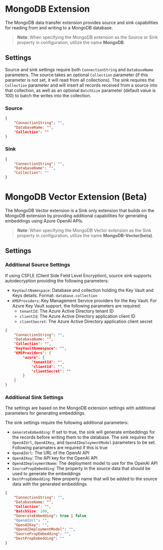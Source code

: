 # MongoDB Extension

The MongoDB data transfer extension provides source and sink capabilities for reading from and writing to a MongoDB database.

> **Note**: When specifying the MongoDB extension as the Source or Sink property in configuration, utilize the name **MongoDB**.
> 
## Settings

Source and sink settings require both `ConnectionString` and `DatabaseName` parameters. The source takes an optional `Collection` parameter (if this parameter is not set, it will read from all collections). The sink requires the `Collection` parameter and will insert all records received from a source into that collection, as well as an optional `BatchSize` parameter (default value is 100) to batch the writes into the collection.

### Source

```json
{
    "ConnectionString": "",
    "DatabaseName: "",
    "Collection": ""
}
```

### Sink

```json
{
    "ConnectionString": "",
    "DatabaseName": "",
    "Collection": ""
}
```

# MongoDB Vector Extension (Beta)

The MongoDB Vector extension is a Sink only extension that builds on the MongoDB extension by providing additional capabilities for generating embeddings using Azure OpenAI APIs.

> **Note**: When specifying the MongoDB Vector extension as the Sink property in configuration, utilize the name **MongoDB-Vector(beta)**.

## Settings

### Additional Source Settings

If using CSFLE (Client Side Field Level Encryption), source sink supports autodecryption providing the following parameters:

- `KeyVaultNamespace`: Database and collection holding the Key Vault and Keys details. Format: `database.collection`
- `KMSProviders`: Key Management Service providers for the Key Vault. For Azure Key Vault support, the following parameters are required:
  - `tenantId`: The Azure Active Directory tenant ID
  - `clientId`: The Azure Active Directory application client ID
  - `clientSecret`: The Azure Active Directory application client secret

```json
{
    "ConnectionString": "",
    "DatabaseName: "",
    "Collection": "",
    "KeyVaultNamespace": "",
    "KMSProviders": {
		"azure": {
			"tenantId": "",
			"clientId": "",
			"clientSecret": ""
		}
	}
}
```


### Additional Sink Settings

The settings are based on the MongoDB extension settings with additional parameters for generating embeddings.

The sink settings require the following additional parameters:

- `GenerateEmbedding`: If set to true, the sink will generate embeddings for the records before writing them to the database. The sink requires the `OpenAIUrl`, `OpenAIKey`, and `OpenAIDeploymentModel` parameters to be set. Following paramaters are required if this is true
- `OpenAIUrl`: The URL of the OpenAI API
- `OpenAIKey`: The API key for the OpenAI API
- `OpenAIDeploymentName`: The deployment model to use for the OpenAI API
- `SourcePropEmbedding`: The property in the source data that should be used to generate the embeddings
- `DestPropEmbedding`: New property name that will be added to the source data with the generated embeddings

```json
{
    "ConnectionString": "",
    "DatabaseName: "",
    "Collection": "",
    "BatchSize: 100,
    "GenerateEmbedding": true | false
    "OpenAIUrl": "",
    "OpenAIKey": "",
    "OpenAIDeploymentModel": "",
    "SourcePropEmbedding": "",
    "DestPropEmbedding": ""
}
```

